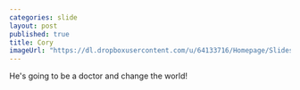 ```yaml
---
categories: slide
layout: post
published: true
title: Cory
imageUrl: "https://dl.dropboxusercontent.com/u/64133716/Homepage/Slides/cory.jpg"
---
```


He's going to be a doctor and change the world!
